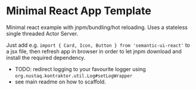 # Minimal React App Template

Minimal react example with jnpm/bundling/hot reloading. Uses a stateless single threaded Actor Server.

Just add e.g. `import { Card, Icon, Button } from 'semantic-ui-react'` to a jsx file, then refresh app in browser in
order to let jnpm download and install the required dependency.


* TODO: redirect logging to your favourite logger using `org.nustaq.kontraktor.util.Log#setLogWrapper`
* see main readme on how to scaffold.

